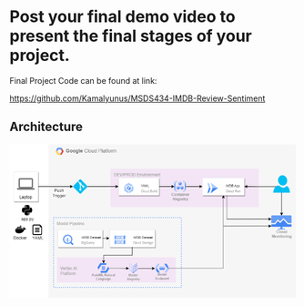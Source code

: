 # Post your final demo video to present the final stages of your project. 

Final Project Code can be found at link:

https://github.com/Kamalyunus/MSDS434-IMDB-Review-Sentiment 

## Architecture

![architecture diagram](./Architecture.drawio.png)